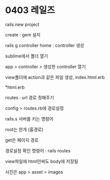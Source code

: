# 0403 레일즈


rails new project
create : gem 설치 

rails g controller home : controller 생성
sublime에서 폴더 열기
app > controller > 생성한 controller 열기
view폴더에 action과 같은 파일 생성, index.html.erb
*html.erb

routes : url 경로 정해주기
config > routes.rb에 경로설정

rails.s 서버를 키는 명령어

root는 한개 (홈경로)
get은 페이지 경로
경로설정 확인 명령어 : rails routes

view파일에 html안써도 body에 저장됨
사진은 app > asset > images

